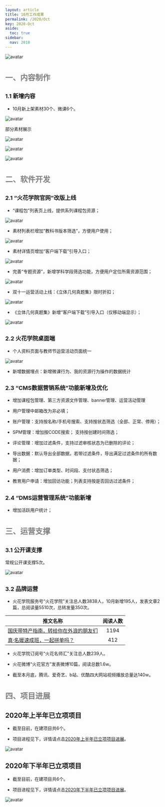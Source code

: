 ```yaml
---
layout: article
title: 10月工作成果
permalink: /2020/Oct
key: 2020-Oct
aside:
  toc: true
sidebar:
  nav: 2018
---
```



<bro/><bro/>

![avatar](images/20201001.png)

# <font size="5" color="gray">一、内容制作</font>

## <font size="4" >1.1 新增内容</font>

- 10月新上架素材30个、微课6个。

![avatar](images/20201002.png)

部分素材展示

![avatar](images/20201003.png)

![avatar](images/20201004.png)

![avatar](images/20201005.png)

# <font size="5" color="gray">二、软件开发</font>

## <font size="4" >2.1 “火花学院官网”改版上线</font>

- “课程包”列表页上线，提供系列课程包资源；

![avatar](images/20201006.png)

- 素材列表栏增加“教科书版本筛选”，方便用户使用；

![avatar](images/20201007.png)

- 素材详情页增加“客户端下载”引导入口；

![avatar](images/20201008.png)

- 完善“专题资源”，新增学科学段筛选功能，方便用户定位所需资源范围；

![avatar](images/20201009.png)

-  双十一运营活动上线：《立体几何真题集》限时折扣；

![avatar](images/20201010.png)

- 《立体几何真题集》新增“客户端下载”引导入口（仅移动端显示）；

![avatar](images/20201011.png)

## <font size="4" >2.2 火花学院桌面端</font>

- 个人资料页面与教师节运营活动页面统一

![avatar](images/20201012.png)

- 新增数据埋点：新增微课行为、我的资源行为操作的数据统计

## <font size="4" >2.3 “CMS数据营销系统”功能新增及优化</font>

- 增加课程包管理、第三方资源文件管理、banner管理、运营活动管理

- 用户管理中邮箱改为非必填；

- 账户管理：支持按名称/手机号搜索、支持按状态筛选（全部、正常、停用）；

- SPM管理：增加按CODE搜索； 支持按创建时间筛选；

- 评论管理：增加过滤条件，支持过滤审核状态为已删除的评论；

- 导出数据：默认导出全部数据，若带过滤条件，导出满足过滤条件的所有数据；

- 用户消费：增加订单类型、时间段、支付状态筛选；

- 教育用户申请：增加回访功能；列表支持按是否回访过滤条件；

## <font size="4" >2.4 “DMS运营管理系统”功能新增</font>

- 增加活跃用户统计；

# <font size="5" color="gray">三、运营支撑</font>

## <font size="4" >3.1 公开课支撑</font>

常规公开课支撑5次。

![avatar](images/20201013.png)

## <font size="4" >3.2 品牌运营</font>

- 火花学院服务号“火花学院”关注总人数3838人，10月新增195人，发表文章2篇，总阅读量5510次，总转发量350次。

| 推文名称 |  阅读人数  | 
|-------------|:------:|
[国庆带特产指南，转给你在外浪的朋友们](https://mp.weixin.qq.com/s/S5OTZ-LLbwq5dMXrENegyA)|	1194|
[真·名媛速成班，一起拼单吗？](https://mp.weixin.qq.com/s/2tglqIWu8t0_k2by8SNIlw)|	412|

- 火花学院订阅号“火花名师汇”关注总人数239人。

- 火花微博“火花官方”发表微博10篇，阅读总数1.6w。

- 截至本月底，腾讯、爱奇艺、b站、优酷四大网站视频播放总量达140w。

# <font size="5" color="gray">四、项目进展</font>

## 2020年上半年已立项项目

- 截至目前，在建项目共6个。

- 项目进程见下，详情请点击[2020年上半年已立项项目进展](https://github.com/Xiyue-team/doc_monthlyreport/blob/master/project/2020/Oct.md)。
 
![avatar](images/20201014.png)

## 2020年下半年已立项项目

- 截至目前，在建项目共6个。

- 项目进程见下，详情请点击[2020年下半年已立项项目进展](https://github.com/Xiyue-team/doc_monthlyreport/blob/master/project/2020/Oct.md)。
 
![avatar](images/20201015.png)


